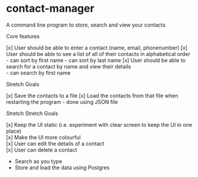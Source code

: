 # contact-manager
A command line program to store, search and view your contacts

Core features

[x] User should be able to enter a contact (name, email, phonenumber)
[x] User should be able to see a list of all of their contacts in alphabetical order
    - can sort by first name
    - can sort by last name
[x] User should be able to search for a contact by name and view their details  
    - can search by first name

Stretch Goals

[x] Save the contacts to a file
[x] Load the contacts from that file when restarting the program
    - done using JSON file

Stretch Stretch Goals

[x] Keep the UI static (i.e. experiment with clear screen to keep the UI in one place)  
[x] Make the UI more colourful  
[x] User can edit the details of a contact  
[x] User can delete a contact  
- Search as you type
- Store and load the data using Postgres
